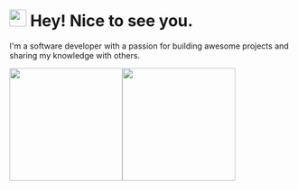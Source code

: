 <h1><img src="https://emojis.slackmojis.com/emojis/images/1531849430/4246/blob-sunglasses.gif?1531849430" width="30"/> Hey! Nice to see you.</h1>

I'm a software developer with a passion for building awesome projects and sharing my knowledge with others.



<a href="https://sonubardai-portfolio.web.app/"><img height="200px" src="https://github-readme-streak-stats.herokuapp.com/?user=SonuBardai&theme=shades-of-purple&hide_border=true" /><img height="200px" src="https://github-readme-stats.vercel.app/api/top-langs/?username=SonuBardai&layout=donut&hide=css,html,ejs&theme=shades-of-purple&hide_border=true" /></a>

